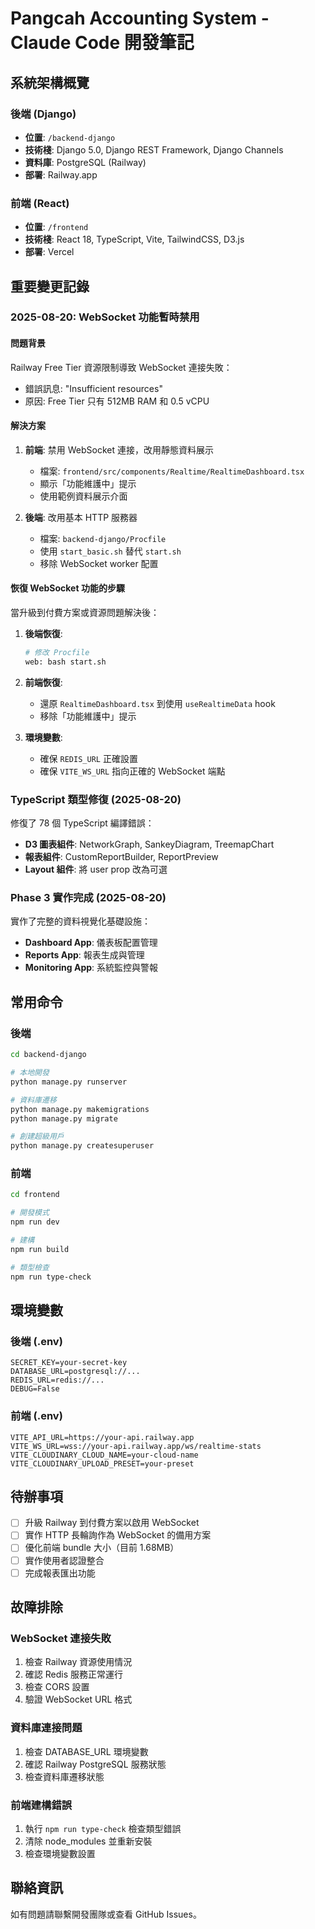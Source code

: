 # Pangcah Accounting System - Claude Code 開發筆記

## 系統架構概覽

### 後端 (Django)
- **位置**: `/backend-django`
- **技術棧**: Django 5.0, Django REST Framework, Django Channels
- **資料庫**: PostgreSQL (Railway)
- **部署**: Railway.app

### 前端 (React)
- **位置**: `/frontend`
- **技術棧**: React 18, TypeScript, Vite, TailwindCSS, D3.js
- **部署**: Vercel

## 重要變更記錄

### 2025-08-20: WebSocket 功能暫時禁用

#### 問題背景
Railway Free Tier 資源限制導致 WebSocket 連接失敗：
- 錯誤訊息: "Insufficient resources"
- 原因: Free Tier 只有 512MB RAM 和 0.5 vCPU

#### 解決方案
1. **前端**: 禁用 WebSocket 連接，改用靜態資料展示
   - 檔案: `frontend/src/components/Realtime/RealtimeDashboard.tsx`
   - 顯示「功能維護中」提示
   - 使用範例資料展示介面

2. **後端**: 改用基本 HTTP 服務器
   - 檔案: `backend-django/Procfile`
   - 使用 `start_basic.sh` 替代 `start.sh`
   - 移除 WebSocket worker 配置

#### 恢復 WebSocket 功能的步驟
當升級到付費方案或資源問題解決後：

1. **後端恢復**:
   ```bash
   # 修改 Procfile
   web: bash start.sh
   ```

2. **前端恢復**:
   - 還原 `RealtimeDashboard.tsx` 到使用 `useRealtimeData` hook
   - 移除「功能維護中」提示

3. **環境變數**:
   - 確保 `REDIS_URL` 正確設置
   - 確保 `VITE_WS_URL` 指向正確的 WebSocket 端點

### TypeScript 類型修復 (2025-08-20)

修復了 78 個 TypeScript 編譯錯誤：
- **D3 圖表組件**: NetworkGraph, SankeyDiagram, TreemapChart
- **報表組件**: CustomReportBuilder, ReportPreview
- **Layout 組件**: 將 user prop 改為可選

### Phase 3 實作完成 (2025-08-20)

實作了完整的資料視覺化基礎設施：
- **Dashboard App**: 儀表板配置管理
- **Reports App**: 報表生成與管理
- **Monitoring App**: 系統監控與警報

## 常用命令

### 後端
```bash
cd backend-django

# 本地開發
python manage.py runserver

# 資料庫遷移
python manage.py makemigrations
python manage.py migrate

# 創建超級用戶
python manage.py createsuperuser
```

### 前端
```bash
cd frontend

# 開發模式
npm run dev

# 建構
npm run build

# 類型檢查
npm run type-check
```

## 環境變數

### 後端 (.env)
```
SECRET_KEY=your-secret-key
DATABASE_URL=postgresql://...
REDIS_URL=redis://...
DEBUG=False
```

### 前端 (.env)
```
VITE_API_URL=https://your-api.railway.app
VITE_WS_URL=wss://your-api.railway.app/ws/realtime-stats
VITE_CLOUDINARY_CLOUD_NAME=your-cloud-name
VITE_CLOUDINARY_UPLOAD_PRESET=your-preset
```

## 待辦事項

- [ ] 升級 Railway 到付費方案以啟用 WebSocket
- [ ] 實作 HTTP 長輪詢作為 WebSocket 的備用方案
- [ ] 優化前端 bundle 大小（目前 1.68MB）
- [ ] 實作使用者認證整合
- [ ] 完成報表匯出功能

## 故障排除

### WebSocket 連接失敗
1. 檢查 Railway 資源使用情況
2. 確認 Redis 服務正常運行
3. 檢查 CORS 設置
4. 驗證 WebSocket URL 格式

### 資料庫連接問題
1. 檢查 DATABASE_URL 環境變數
2. 確認 Railway PostgreSQL 服務狀態
3. 檢查資料庫遷移狀態

### 前端建構錯誤
1. 執行 `npm run type-check` 檢查類型錯誤
2. 清除 node_modules 並重新安裝
3. 檢查環境變數設置

## 聯絡資訊

如有問題請聯繫開發團隊或查看 GitHub Issues。